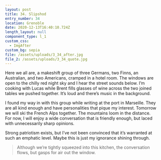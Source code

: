 ```yaml
---
layout: post
title: 34. Slipshod
entry_number: 34
location: Grenoble
date: 2020-12-13T16:40:10.724Z
length_layout: null
component_type: l_1
custom_css:
  - ImgAfter
custom_bg: sepia
file: /assets/uploads/3_34_after.jpg
file_2: /assets/uploads/3_34_quote.jpg
---
```

Here we all are, a makeshift group of three Germans, two Finns, an Australian, and two Americans, cramped in a hotel room. The windows are open to the chilly red night sky and I hear the street sounds below. I’m cooking with Lucas while Brent fills glasses of wine across the two joined tables we pushed together. It’s loud and there’s music in the background. 

I found my way in with this group while writing at the port in Marseille. They are all kind enough and have personalities that pique my interest. Tomorrow we will ski the French Alps together. The mountains loom in the distance. For now, I will enjoy a wide conversation that is friendly enough, but laced with unnecessarily sharp opinions. 

Strong patriotism exists, but I’ve not been convinced that it’s warranted at such an emphatic level. Maybe this is just my ignorance shining through.

<blockquote class="E34_Q1">Although we’re tightly squeezed into this kitchen, the conversation flows, but gasps for air out the window.</blockquote>